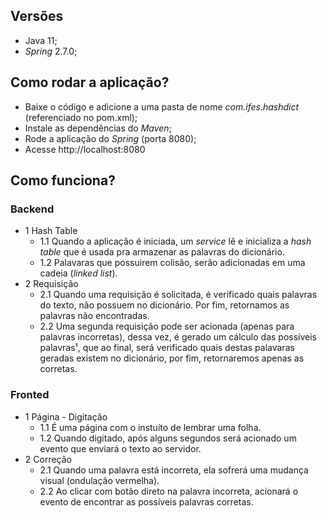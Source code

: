 ## Versões
  * Java 11;
  * _Spring_ 2.7.0;
## Como rodar a aplicação?
  * Baixe o código e adicione a uma pasta de nome _com.ifes.hashdict_ (referenciado no pom.xml);
  * Instale as dependências do _Maven_;
  * Rode a aplicação do _Spring_ (porta 8080);
  * Acesse http://localhost:8080
## Como funciona?
### Backend
  * 1 Hash Table
    * 1.1 Quando a aplicação é iniciada, um _service_ lê e inicializa a _hash table_ que é usada pra armazenar as palavras do dicionário.
    * 1.2 Palavaras que possuirem colisão, serão adicionadas em uma cadeia (_linked list_).
  * 2 Requisição
    * 2.1 Quando uma requisição é solicitada, é verificado quais palavras do texto, não possuem no dicionário. Por fim, retornamos as palavras não encontradas.
    * 2.2 Uma segunda requisição pode ser acionada (apenas para palavras incorretas), dessa vez, é gerado um cálculo das possíveis palavras¹, que ao final, será verificado quais destas palavaras geradas existem no dicionário, por fim, retornaremos apenas as corretas.
### Fronted
  * 1 Página - Digitação
    * 1.1 É uma página com o instuíto de lembrar uma folha.
    * 1.2 Quando digitado, após alguns segundos será acionado um evento que enviará o texto ao servidor.
  * 2 Correção
    * 2.1 Quando uma palavra está incorreta, ela sofrerá uma mudança visual (ondulação vermelha).
    * 2.2 Ao clicar com botão direto na palavra incorreta, acionará o evento de encontrar as possíveis palavras corretas.


